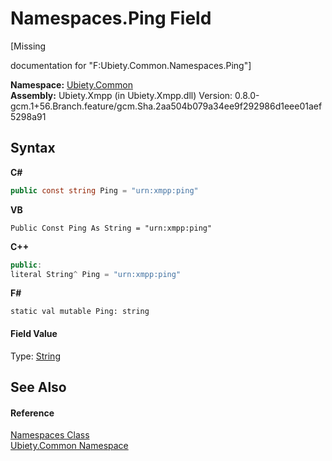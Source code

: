 # Namespaces.Ping Field
 

\[Missing <summary> documentation for "F:Ubiety.Common.Namespaces.Ping"\]

**Namespace:**&nbsp;<a href="3a988b7f-7a78-d824-53e6-d57463519974">Ubiety.Common</a><br />**Assembly:**&nbsp;Ubiety.Xmpp (in Ubiety.Xmpp.dll) Version: 0.8.0-gcm.1+56.Branch.feature/gcm.Sha.2aa504b079a34ee9f292986d1eee01aef5298a91

## Syntax

**C#**<br />
``` C#
public const string Ping = "urn:xmpp:ping"
```

**VB**<br />
``` VB
Public Const Ping As String = "urn:xmpp:ping"
```

**C++**<br />
``` C++
public:
literal String^ Ping = "urn:xmpp:ping"
```

**F#**<br />
``` F#
static val mutable Ping: string
```


#### Field Value
Type: <a href="http://msdn2.microsoft.com/en-us/library/s1wwdcbf" target="_blank">String</a>

## See Also


#### Reference
<a href="b57934f7-bc68-e177-b57b-1a9dfbcd62d7">Namespaces Class</a><br /><a href="3a988b7f-7a78-d824-53e6-d57463519974">Ubiety.Common Namespace</a><br />